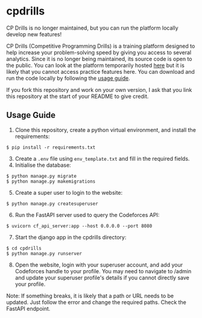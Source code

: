 # cpdrills

CP Drills is no longer maintained, but you can run the platform locally develop new features!

CP Drills (Competitive Programming Drills) is a training platform designed to help increase your problem-solving speed by giving you access to several analytics. Since it is no longer being maintained, its source code is open to the public. You can look at the platform temporarily hosted [here](https://arujbansal.pythonanywhere.com/) but it is likely that you cannot access practice features here. You can download and run the code locally by following the [usage guide](#usage-guide).

If you fork this repository and work on your own version, I ask that you link this repository at the start of your README to give credit.

## Usage Guide
1. Clone this repository, create a python virtual environment, and install the requirements:
```
$ pip install -r requirements.txt
```
3. Create a `.env` file using `env_template.txt` and fill in the required fields.
4. Initialise the database:
```
$ python manage.py migrate
$ python manage.py makemigrations
```
5. Create a super user to login to the website:
```
$ python manage.py createsuperuser
```
6. Run the FastAPI server used to query the Codeforces API:
```
$ uvicorn cf_api_server:app --host 0.0.0.0 --port 8080
```
7. Start the django app in the cpdrills directory:
```
$ cd cpdrills
$ python manage.py runserver
```
8. Open the website, login with your superuser account, and add your Codeforces handle to your profile. You may need to navigate to /admin and update your superuser profile's details if you cannot directly save your profile.

Note: If something breaks, it is likely that a path or URL needs to be updated. Just follow the error and change the required paths. Check the FastAPI endpoint.
